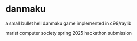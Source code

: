# danmaku

a small bullet hell danmaku game implemented in c99/raylib

marist computer society spring 2025 hackathon submission

